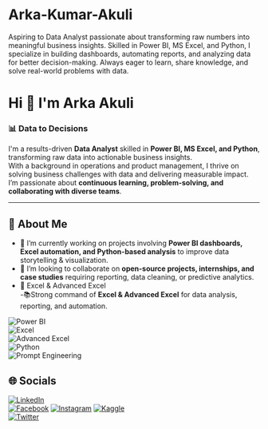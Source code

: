 # Arka-Kumar-Akuli
Aspiring to Data Analyst passionate about transforming raw numbers into meaningful business insights. Skilled in Power BI, MS Excel, and Python, I specialize in building dashboards, automating reports, and analyzing data for better decision-making. Always eager to learn, share knowledge, and solve real-world problems with data.
# Hi 👋 I'm Arka Akuli  

### 📊 Data to Decisions  

I'm a results-driven **Data Analyst** skilled in **Power BI, MS Excel, and Python**, transforming raw data into actionable business insights.  
With a background in operations and product management, I thrive on solving business challenges with data and delivering measurable impact.  
I’m passionate about **continuous learning, problem-solving, and collaborating with diverse teams**.  

---

## 🚀 About Me  
- 🔭 I’m currently working on projects involving **Power BI dashboards, Excel automation, and Python-based analysis** to improve data storytelling & visualization.  
- 🤝 I’m looking to collaborate on **open-source projects, internships, and case studies** requiring reporting, data cleaning, or predictive analytics.
- 📑 Excel & Advanced Excel  
-📚Strong command of **Excel & Advanced Excel** for data analysis, reporting, and automation.  


![Power BI](https://img.shields.io/badge/Power%20BI-F2C811?style=for-the-badge&logo=powerbi&logoColor=black)  
![Excel](https://img.shields.io/badge/Excel-217346?style=for-the-badge&logo=microsoft-excel&logoColor=white)  
![Advanced Excel](https://img.shields.io/badge/Advanced%20Excel-1D6F42?style=for-the-badge&logo=microsoft-excel&logoColor=white)  
![Python](https://img.shields.io/badge/Python-3776AB?style=for-the-badge&logo=python&logoColor=white)  
![Prompt Engineering](https://img.shields.io/badge/Prompt%20Engineering-FF6F00?style=for-the-badge&logo=markdown&logoColor=white)  


## 🌐 Socials  

[![LinkedIn](https://img.shields.io/badge/LinkedIn-0077B5?style=for-the-badge&logo=linkedin&logoColor=white)](https://www.linkedin.com/in/arka-akuli)  
[![Facebook](https://img.shields.io/badge/Facebook-1877F2?style=for-the-badge&logo=facebook&logoColor=white)](https://facebook.com/arkaakuli)
[![Instagram](https://img.shields.io/badge/Instagram-E4405F?style=for-the-badge&logo=instagram&logoColor=white)](https://instagram.com/ArkaAkuli) 
[![Kaggle](https://img.shields.io/badge/Kaggle-20BEFF?style=for-the-badge&logo=kaggle&logoColor=white)](https://www.kaggle.com/)  
[![Twitter](https://img.shields.io/badge/Twitter-1DA1F2?style=for-the-badge&logo=twitter&logoColor=white)](https://twitter.com/iamarkaakuli)  


